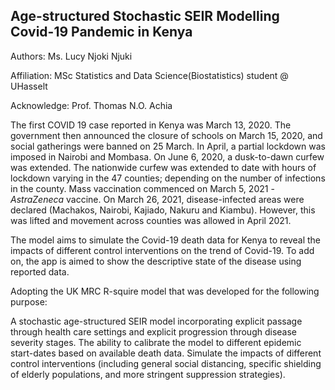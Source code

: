 
## Age-structured Stochastic SEIR Modelling Covid-19 Pandemic in Kenya

Authors: Ms. Lucy Njoki Njuki

Affiliation: MSc Statistics and Data Science(Biostatistics) student @ UHasselt

Acknowledge: Prof. Thomas N.O. Achia



The first COVID 19 case reported in Kenya was March 13, 2020. The government then announced the closure of schools on March 15, 2020, and social gatherings were banned on 25 March. In April, a partial lockdown was imposed in Nairobi and Mombasa. On June 6, 2020, a dusk-to-dawn curfew was extended. The nationwide curfew was extended to date with hours of lockdown varying in the 47 counties; depending on the number of infections in the county. Mass vaccination commenced on March 5, 2021 - _AstraZeneca_ vaccine. On March 26, 2021, disease-infected areas were declared (Machakos, Nairobi, Kajiado, Nakuru and Kiambu). However, this was lifted and movement across counties was allowed in April 2021.

The model aims to simulate the Covid-19 death data for Kenya to reveal the impacts of different control interventions on the trend of Covid-19. To add on, the app is aimed to show the descriptive state of the disease using reported data.

Adopting the UK MRC R-squire model that was developed for the following purpose:

A stochastic age-structured SEIR model incorporating explicit passage through health care settings and explicit progression through disease severity stages. The ability to calibrate the model to different epidemic start-dates based on available death data. Simulate the impacts of different control interventions (including general social distancing, specific shielding of elderly populations, and more stringent suppression strategies).
